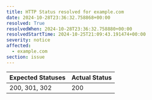 ```yaml
---
title: HTTP Status resolved for example.com
date: 2024-10-28T23:36:32.758868+00:00
resolved: True
resolvedWhen: 2024-10-28T23:36:32.758880+00:00
resolvedStartTime: 2024-10-25T21:09:43.191474+00:00
severity: notice
affected:
  - example.com
section: issue
---
```


| Expected Statuses | Actual Status  |
|-------------------|----------------|
| 200, 301, 302 | 200 |
